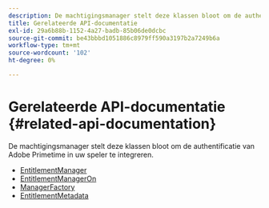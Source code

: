 ```yaml
---
description: De machtigingsmanager stelt deze klassen bloot om de authentificatie van Adobe Primetime in uw speler te integreren.
title: Gerelateerde API-documentatie
exl-id: 29a6b88b-1152-4a27-badb-85b06de0dcbc
source-git-commit: be43bbbd1051886c8979ff590a3197b2a7249b6a
workflow-type: tm+mt
source-wordcount: '102'
ht-degree: 0%

---
```


# Gerelateerde API-documentatie {#related-api-documentation}

De machtigingsmanager stelt deze klassen bloot om de authentificatie van Adobe Primetime in uw speler te integreren.
* [EntitlementManager](https://help.adobe.com/en_US/primetime/api/reference_implementation/android/javadoc/com/adobe/primetime/reference/manager/EntitlementManager.html)
* [EntitlementManagerOn](https://help.stage.adobe.com/en_US/primetime/api/reference_implementation/android/javadoc/com/adobe/primetime/reference/manager/EntitlementManagerOn.html)
* [ManagerFactory](https://help.adobe.com/en_US/primetime/api/reference_implementation/android/javadoc/com/adobe/primetime/reference/manager/ManagerFactory.html)
* [EntitlementMetadata](https://help.adobe.com/en_US/primetime/api/reference_implementation/android/javadoc/com/adobe/primetime/reference/entitlement/EntitlementMetadata.html)
